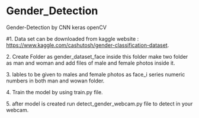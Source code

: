# Gender_Detection
Gender-Detection by CNN keras openCV

#1. Data set can be downloaded from kaggle website : https://www.kaggle.com/cashutosh/gender-classification-dataset.
</p>2. Create Folder as gender_dataset_face inside this folder make two folder as man and woman and add files of male and female photos inside it.

</p>3. lables to be given to males and female photos as face_i series numeric numbers in both man and wowan folder.

</p>4. Train the model by using train.py file.

</p>5. after model is created run detect_gender_webcam.py file to detect in your webcam. 

